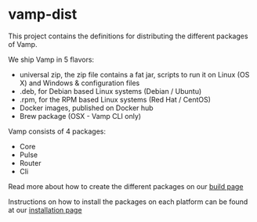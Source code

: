 # vamp-dist

This project contains the definitions for distributing the different packages of Vamp.

We ship Vamp in 5 flavors:

- universal zip, 
  the zip file contains a fat jar, scripts to run it on Linux (OS X) and Windows & configuration files
- .deb, 
  for Debian based Linux systems (Debian / Ubuntu)
- .rpm, 
  for the RPM based Linux systems (Red Hat / CentOS)
- Docker images, published on Docker hub
- Brew package (OSX - Vamp CLI only)

Vamp consists of 4 packages:

- Core
- Pulse
- Router
- Cli

Read more about how to create the different packages on our [build page](https://github.com/magneticio/vamp-dist/blob/master/docs//build.md)

Instructions on how to install the packages on each platform can be found at our [installation page](http://vamp.io/installation)







